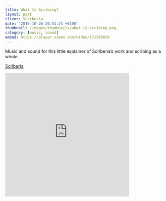 ```yaml
---
title: What Is Scribing?
layout: post
client: Scriberia
date: '2016-10-26 20:51:25 +0100'
thumbnail: /images/thumbnails/what-is-scribing.png
category: [music, sound]
embed: https://player.vimeo.com/video/171385029
---
```


Music and sound for this little explainer of Scriberia’s work and scribing as a whole.

[Scriberia](http://www.scriberia.co.uk/)

<div id="bc"><iframe style="border: 0; width: 400px; height: 400px;" src="https://bandcamp.com/EmbeddedPlayer/track=271454732/size=large/bgcol=ffffff/linkcol=333333/minimal=true/transparent=true/" seamless><a href="http://skillbard.bandcamp.com/track/pup-play">Pup Play by Skillbard</a></iframe></div>
